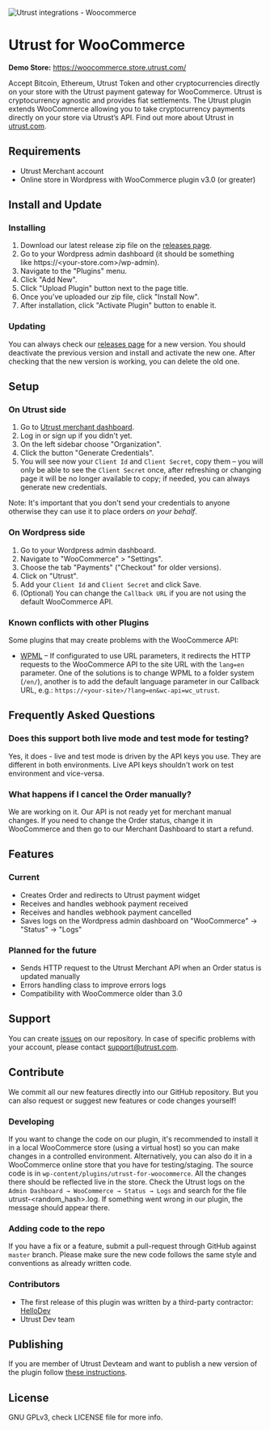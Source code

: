 ![Utrust integrations - Woocommerce](https://user-images.githubusercontent.com/1558992/67495646-1e356b00-f673-11e9-8854-1beac877c586.png)

# Utrust for WooCommerce

**Demo Store:** https://woocommerce.store.utrust.com/

Accept Bitcoin, Ethereum, Utrust Token and other cryptocurrencies directly on your store with the Utrust payment gateway for WooCommerce.
Utrust is cryptocurrency agnostic and provides fiat settlements.
The Utrust plugin extends WooCommerce allowing you to take cryptocurrency payments directly on your store via Utrust’s API.
Find out more about Utrust in [utrust.com](https://utrust.com).

## Requirements

- Utrust Merchant account
- Online store in Wordpress with WooCommerce plugin v3.0 (or greater)

## Install and Update

### Installing

1. Download our latest release zip file on the [releases page](https://github.com/utrustdev/utrust-for-woocommerce/releases).
2. Go to your Wordpress admin dashboard (it should be something like https://<your-store.com>/wp-admin).
3. Navigate to the "Plugins" menu.
4. Click "Add New".
5. Click "Upload Plugin" button next to the page title.
6. Once you’ve uploaded our zip file, click "Install Now".
7. After installation, click "Activate Plugin" button to enable it.

### Updating

You can always check our [releases page](https://github.com/utrustdev/utrust-for-woocommerce/releases) for a new version. You should deactivate the previous version and install and activate the new one. After checking that the new version is working, you can delete the old one.

## Setup

### On Utrust side

1. Go to [Utrust merchant dashboard](https://merchants.utrust.com).
2. Log in or sign up if you didn't yet.
3. On the left sidebar choose "Organization".
4. Click the button "Generate Credentials".
5. You will see now your `Client Id` and `Client Secret`, copy them – you will only be able to see the `Client Secret` once, after refreshing or changing page it will be no longer available to copy; if needed, you can always generate new credentials.

Note: It's important that you don't send your credentials to anyone otherwise they can use it to place orders _on your behalf_.

### On Wordpress side

1. Go to your Wordpress admin dashboard.
2. Navigate to "WooCommerce" > "Settings".
3. Choose the tab "Payments" ("Checkout" for older versions).
4. Click on "Utrust".
5. Add your `Client Id` and `Client Secret` and click Save.
6. (Optional) You can change the `Callback URL` if you are not using the default WooCommerce API.

### Known conflicts with other Plugins

Some plugins that may create problems with the WooCommerce API:

- [WPML](https://wpml.org/) – If configurated to use URL parameters, it redirects the HTTP requests to the WooCommerce API to the site URL with the `lang=en` parameter. One of the solutions is to change WPML to a folder system (`/en/`), another is to add the default language parameter in our Callback URL, e.g.: `https://<your-site>/?lang=en&wc-api=wc_utrust`.

## Frequently Asked Questions

### Does this support both live mode and test mode for testing?

Yes, it does - live and test mode is driven by the API keys you use. They are different in both environments. Live API keys shouldn't work on test environment and vice-versa.

### What happens if I cancel the Order manually?

We are working on it. Our API is not ready yet for merchant manual changes. If you need to change the Order status, change it in WooCommerce and then go to our Merchant Dashboard to start a refund.

## Features

### Current

- Creates Order and redirects to Utrust payment widget
- Receives and handles webhook payment received
- Receives and handles webhook payment cancelled
- Saves logs on the Wordpress admin dashboard on "WooCommerce" -> "Status" -> "Logs"

### Planned for the future

- Sends HTTP request to the Utrust Merchant API when an Order status is updated manually
- Errors handling class to improve errors logs
- Compatibility with WooCommerce older than 3.0

## Support

You can create [issues](https://github.com/utrustdev/utrust-for-woocommerce/issues) on our repository. In case of specific problems with your account, please contact support@utrust.com.

## Contribute

We commit all our new features directly into our GitHub repository. But you can also request or suggest new features or code changes yourself!

### Developing

If you want to change the code on our plugin, it's recommended to install it in a local WooCommerce store (using a virtual host) so you can make changes in a controlled environment. Alternatively, you can also do it in a WooCommerce online store that you have for testing/staging.
The source code is in `wp-content/plugins/utrust-for-woocommerce`. All the changes there should be reflected live in the store.
Check the Utrust logs on the `Admin Dashboard → WooCommerce → Status → Logs` and search for the file utrust-<random_hash>.log. If something went wrong in our plugin, the message should appear there.

### Adding code to the repo

If you have a fix or a feature, submit a pull-request through GitHub against `master` branch. Please make sure the new code follows the same style and conventions as already written code.

### Contributors

- The first release of this plugin was written by a third-party contractor: [HelloDev](https://github.com/hellodevapps)
- Utrust Dev team

## Publishing

If you are member of Utrust Devteam and want to publish a new version of the plugin follow [these instructions](https://github.com/utrustdev/plugin-woocommerce/wiki/Publishing).

## License

GNU GPLv3, check LICENSE file for more info.

